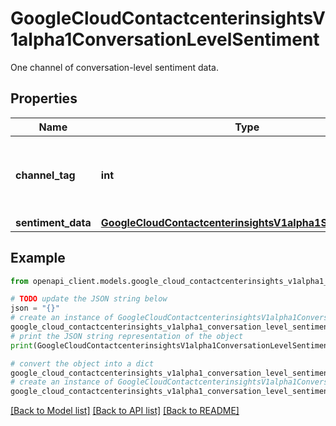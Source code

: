 # GoogleCloudContactcenterinsightsV1alpha1ConversationLevelSentiment

One channel of conversation-level sentiment data.

## Properties

Name | Type | Description | Notes
------------ | ------------- | ------------- | -------------
**channel_tag** | **int** | The channel of the audio that the data applies to. | [optional] 
**sentiment_data** | [**GoogleCloudContactcenterinsightsV1alpha1SentimentData**](GoogleCloudContactcenterinsightsV1alpha1SentimentData.md) |  | [optional] 

## Example

```python
from openapi_client.models.google_cloud_contactcenterinsights_v1alpha1_conversation_level_sentiment import GoogleCloudContactcenterinsightsV1alpha1ConversationLevelSentiment

# TODO update the JSON string below
json = "{}"
# create an instance of GoogleCloudContactcenterinsightsV1alpha1ConversationLevelSentiment from a JSON string
google_cloud_contactcenterinsights_v1alpha1_conversation_level_sentiment_instance = GoogleCloudContactcenterinsightsV1alpha1ConversationLevelSentiment.from_json(json)
# print the JSON string representation of the object
print(GoogleCloudContactcenterinsightsV1alpha1ConversationLevelSentiment.to_json())

# convert the object into a dict
google_cloud_contactcenterinsights_v1alpha1_conversation_level_sentiment_dict = google_cloud_contactcenterinsights_v1alpha1_conversation_level_sentiment_instance.to_dict()
# create an instance of GoogleCloudContactcenterinsightsV1alpha1ConversationLevelSentiment from a dict
google_cloud_contactcenterinsights_v1alpha1_conversation_level_sentiment_from_dict = GoogleCloudContactcenterinsightsV1alpha1ConversationLevelSentiment.from_dict(google_cloud_contactcenterinsights_v1alpha1_conversation_level_sentiment_dict)
```
[[Back to Model list]](../README.md#documentation-for-models) [[Back to API list]](../README.md#documentation-for-api-endpoints) [[Back to README]](../README.md)


